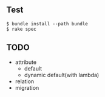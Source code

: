 ## Test

```
$ bundle install --path bundle
$ rake spec
```

## TODO

- attribute
  - default
  - dynamic default(with lambda)
- relation
- migration
